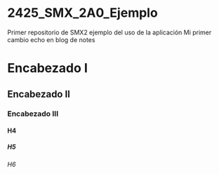 # 2425_SMX_2A0_Ejemplo
Primer repositorio de SMX2 ejemplo del uso de la aplicación
Mi primer cambio echo en blog de notes 
# Encabezado I
## Encabezado II
### Encabezado III
#### H4
##### H5
###### H6